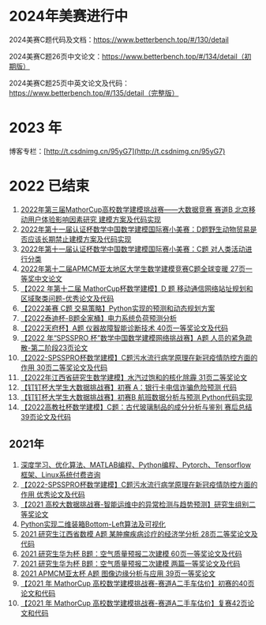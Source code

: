 # 2024年美赛进行中

2024美赛C题代码及文档：https://www.betterbench.top/#/130/detail

2024美赛C题26页中文论文：https://www.betterbench.top/#/134/detail（初期版）

2024美赛C题25页中英文论文及代码：https://www.betterbench.top/#/135/detail（完整版）


# 2023 年
博客专栏：[http://t.csdnimg.cn/95yG7](http://t.csdnimg.cn/95yG7)



# 2022 已结束
1. [2022年第三届MathorCup高校数学建模挑战赛——大数据竞赛 赛道B 北京移动用户体验影响因素研究 建模方案及代码实现](https://www.betterbench.top/#/17/detail)
1. [2022年第十一届认证杯数学中国数学建模国际赛小美赛：D题野生动物贸易是否应该长期禁止建模方案及代码实现](https://www.betterbench.top/#/28/detail)
1. [2022年第十一届认证杯数学中国数学建模国际赛小美赛：C题 对人类活动进行分类](https://www.betterbench.top/#/29/detail)
1. [2022年第十二届APMCM亚太地区大学生数学建模竞赛C题全球变暖 27页一等奖中文论文](https://www.betterbench.top/#/15/detail)
1. [【2022 年第十二届 MathorCup杯数学建模】D 题 移动通信网络站址规划和区域聚类问题-优秀论文及代码](https://www.betterbench.top/#/7/detail)  
1. [【2022美赛 C题 交易策略】Python实现的预测和动态规划方案](https://mbd.pub/o/bread/mbd-Ypecmp1y)  
1. [【2022泰迪杯-B题全家桶】电力系统负荷预测分析](https://mbd.pub/o/bread/mbd-YpmblZxy)
1. [【2022天府杯】A题 仪器故障智能诊断技术 40页一等奖论文及代码](https://www.betterbench.top/#/25/detail)
1. [【2022 年“SPSSPRO 杯”数学中国数学建模网络挑战赛】A题 人员的紧急疏散-第二阶段23页论文](https://mbd.pub/o/bread/mbd-YpqZlJ9q)
1. [【2022-SPSSPRO杯数学建模】C题污水流行病学原理在新冠疫情防控方面的作用 30页二等奖论文及代码](https://www.betterbench.top/#/11/detail)
1. [【2022年江西省研究生数学建模】水汽过饱和的核化除霾 31页二等奖论文](https://www.betterbench.top/#/21/detail)
1. [【钉钉杯大学生大数据挑战赛】初赛 A：银行卡电信诈骗危险预测 代码](https://mbd.pub/o/bread/mbd-Yp2Wm5lx)  
2. [【钉钉杯大学生大数据挑战赛】初赛B 航班数据分析与预测 Python代码实现](https://mbd.pub/o/bread/mbd-Yp2Tm5hx) 
1. [【2022高教社杯数学建模】C题：古代玻璃制品的成分分析与鉴别 赛后总结 39页论文及代码](https://www.betterbench.top/#/20/detail) 


## 2021年

1. [深度学习、优化算法、MATLAB编程、Python编程、Pytorch、Tensorflow框架、Linux系统付费咨询](https://mbd.pub/o/bread/mbd-YZ6Yk5xw)
1. [【2022-SPSSPRO杯数学建模】C题污水流行病学原理在新冠疫情防控方面的作用 优秀论文及代码](https://mbd.pub/o/bread/mbd-YpmWmZ9s)
1. [【2021 高校大数据挑战赛-智能运维中的异常检测与趋势预测】研究生组别二等奖论文](https://mbd.pub/o/bread/mbd-YpiWk5hx)
1. [Python实现二维装箱Bottom-Left算法及可视化](https://mbd.pub/o/bread/mbd-YpmVlZ5u)
1. [2021 研究生江西省数模 A题 某肿瘤疾病诊疗的经济学分析 28页二等奖论文及代码](https://mbd.pub/o/bread/mbd-YZ6Xm59w)
1. [2021 研究生华为杯 B题：空气质量预报二次建模 60页一等奖论文及代码](https://mbd.pub/o/bread/mbd-YZ6Yk5pt)
1. [2021 研究生华为杯 B题：空气质量预报二次建模 两篇一等奖论文及代码](https://mbd.pub/o/bread/mbd-YpabmZ5y)
1. [2021 APMCM亚太杯 A题 图像边缘分析与应用 39页一等奖论文](https://mbd.pub/o/bread/mbd-YpaUm5hx)
1. [【2021 年 MathorCup 高校数学建模挑战赛-赛道A二手车估价】初赛的40页论文和代码](https://mbd.pub/o/bread/mbd-YpeVm5hx)
1. [【2021 年 MathorCup 高校数学建模挑战赛-赛道A二手车估价】复赛42页论文和代码](https://mbd.pub/o/bread/mbd-YpiZk59p)  
 
